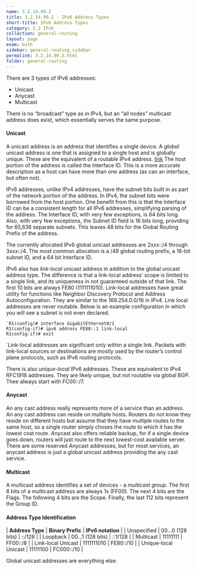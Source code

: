 ```yaml
---
name: 3.2.14.99.2
title: 3.2.14.99.2 - IPv6 Address Types
short-title: IPv6 Address Types
category: 3.2 IPv6
collection: general-routing
layout: page
exam: both
sidebar: general-routing_sidebar
permalink: 3.2.14.99.2.html
folder: general-routing
---
```

There are 3 types of IPv6 addresses:
- Unicast
- Anycast
- Multicast

There is no “broadcast” type as in IPv4, but an “all nodes” multicast address does exist, which essentially serves the same purpose.
#### Unicast
A unicast address is an address that identifies a single device. A *global* unicast address is one that is assigned to a single host and is globally unique. These are the equivalent of a routable IPv4 address.
[link][1]
The host portion of the address is called the Interface ID. This is a more accurate description as a host can have more than one address (as can an interface, but often not).

IPv6 addresses, unlike IPv4 addresses, have the subnet bits built in as part of the network portion of the address. In IPv4, the subnet bits were borrowed from the host portion. One benefit from this is that the Interface ID can be a consistent length for all IPv6 addresses, simplifying parsing of the address. The Interface ID, with very few exceptions, is 64 bits long. Also, with very few exceptions, the Subnet ID field is 16 bits long, providing for 65,636 separate subnets. This leaves 48 bits for the Global Routing Prefix of the address.

The currently allocated IPv6 global unicast addresses are 2xxx::/4 through 3xxx::/4. The most common allocation is a /48 global routing prefix, a 16-bit subnet ID, and a 64 bit Interface ID.

IPv6 also has *link-local* unicast address in addition to the global unicast address type. The difference is that a link-local address’ scope is limited to a single link, and its uniqueness in not guaranteed outside of that link. The first 10 bits are always FE80 (1111111010). Link-local addresses have great utility for functions like Neighbor Discovery Protocol and Address Autoconfiguration. They are similar to the 169.254.0.0/16 in IPv4. Link local addresses are never routable. Below is an example configuration in which you will see a subnet is not even declared.
```
`R1(config)# interface GigabitEthernet0/1
R1(config-if)# ipv6 address FE80::1 link-local
R1config-if)# exit
```
\`Link-local addresses are significant only within a single link. Packets with link-local sources or destinations are mostly used by the router’s control plane protocols, such as IPv6 routing protocols.


There is also *unique-local* IPv6 addresses. These are equivalent to IPv4 RFC1918 addresses. They are likely unique, but not routable via global BGP. Thee always start with FC00::/7.

#### Anycast
An any cast address really represents more of a service than an address. An any cast address can reside on multiple hosts. Routers do not know they reside on different hosts but assume that they have multiple routes to the same host, so a single router simply choses the route to which it has the lowest cost route. Anycast also offers reliable backup, for if a single device goes down, routers will just route to the next lowest-cost available server. There are some reserved Anycast addresses, but for most services, an anycast address is just a global unicast address providing the any cast service.

#### Multicast
A multicast address identifies a set of devices - a *multicast group*. The first 8 bits of a multicast address are always 1s (FF00). The next 4 bits are the Flags. The following 4 bits are the Scope. Finally, the last 112 bits represent the Group ID.

#### Address Type Identification
| **Address Type**      | **Binary Prefic** | **IPv6 notation** |
| Unspecified  | 00…0 (128 bits) | ::/128 |
| Loopback | 00…1 (128 bits) | ::1/128 |
| Multicast | 11111111 | FF00::/8 |
| Link-local Unicast | 1111111010 | FE80::/10 |
| Unique-local Unicast | 11111100 | FC000::/10 |

Global unicast addresses are everything else.






[1]:	http://www.cisco.com/c/dam/en/us/td/i/300001-400000/330001-340000/330001-331000/330523.tif/_jcr_content/renditions/330523.jpg
